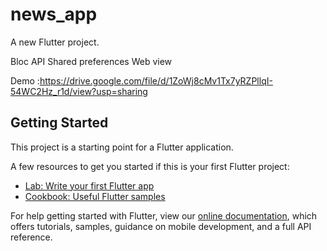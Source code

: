 # news_app

A new Flutter project.

Bloc
API
Shared preferences
Web view

Demo :https://drive.google.com/file/d/1ZoWj8cMv1Tx7yRZPllqI-54WC2Hz_r1d/view?usp=sharing

## Getting Started

This project is a starting point for a Flutter application.

A few resources to get you started if this is your first Flutter project:

- [Lab: Write your first Flutter app](https://flutter.dev/docs/get-started/codelab)
- [Cookbook: Useful Flutter samples](https://flutter.dev/docs/cookbook)

For help getting started with Flutter, view our
[online documentation](https://flutter.dev/docs), which offers tutorials,
samples, guidance on mobile development, and a full API reference.
